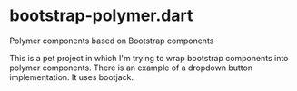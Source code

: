 bootstrap-polymer.dart
======================

Polymer components based on Bootstrap components

This is a pet project in which I'm trying to wrap bootstrap components into polymer components. 
There is an example of a dropdown button implementation.
It uses bootjack.


